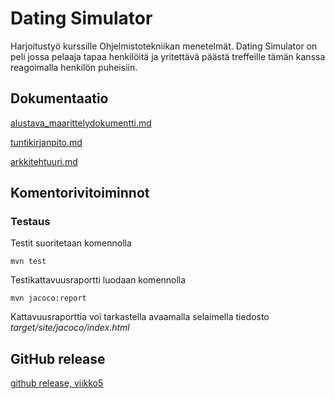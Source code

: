 # Dating Simulator
Harjoitustyö kurssille Ohjelmistotekniikan menetelmät. Dating Simulator on peli jossa pelaaja tapaa henkilöitä ja yritettävä päästä treffeille tämän kanssa reagoimalla henkilön puheisiin.
## Dokumentaatio
[alustava_maarittelydokumentti.md](https://github.com/ellimansikka/otm-harjoitustyo/blob/master/dokumentointi/alustava_maarittelydokumentti.md)

[tuntikirjanpito.md](https://github.com/ellimansikka/otm-harjoitustyo/blob/master/dokumentointi/tuntikirjanpito.md)

[arkkitehtuuri.md](https://github.com/ellimansikka/otm-harjoitustyo/blob/master/dokumentointi/arkkitehtuuri.md)

## Komentorivitoiminnot
### Testaus
Testit suoritetaan komennolla
```
mvn test
```
Testikattavuusraportti luodaan komennolla

```
mvn jacoco:report
```

Kattavuusraporttia voi tarkastella avaamalla selaimella tiedosto _target/site/jacoco/index.html_

## GitHub release
[github release, viikko5](https://github.com/ellimansikka/otm-harjoitustyo/releases/tag/viikko5)
